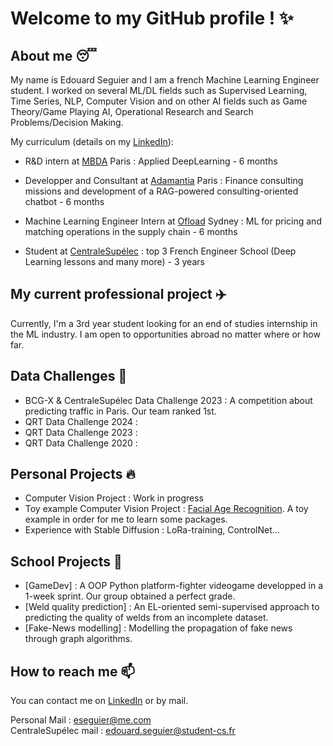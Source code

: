 # Welcome to my GitHub profile ! ✨

## About me 😴

My name is Edouard Seguier and I am a french Machine Learning Engineer student. I worked on several ML/DL fields such as Supervised Learning, Time Series, NLP, Computer Vision and on other AI fields such as Game Theory/Game Playing AI, Operational Research and Search Problems/Decision Making.

My curriculum (details on my [LinkedIn](https://www.linkedin.com/in/edouard-seguier-535097152/)):

- R&D intern at [MBDA](https://www.ubisoft.com/fr-fr/studio/laforge) Paris : Applied DeepLearning - 6 months

- Developper and Consultant at [Adamantia](https://www.adamantia.paris/) Paris : Finance consulting missions and development of a RAG-powered consulting-oriented chatbot - 6 months

- Machine Learning Engineer Intern at [Ofload](https://www.ofload.com.au/) Sydney : ML for pricing and matching operations in the supply chain - 6 months
  
- Student at [CentraleSupélec](https://www.centralesupelec.fr/) : top 3 French Engineer School (Deep Learning lessons and many more) - 3 years

## My current professional project ✈️

Currently, I'm a 3rd year student looking for an end of studies internship in the ML industry. I am open to opportunities abroad no matter where or how far.

## Data Challenges 👊

- BCG-X & CentraleSupélec Data Challenge 2023 : A competition about predicting traffic in Paris. Our team ranked 1st.
- QRT Data Challenge 2024 :
- QRT Data Challenge 2023 :
- QRT Data Challenge 2020 :


## Personal Projects 🔥

- Computer Vision Project : Work in progress
- Toy example Computer Vision Project : [Facial Age Recognition](https://github.com/Edouard974/Face-Age-Recognition). A toy example in order for me to learn some packages.
- Experience with Stable Diffusion : LoRa-training, ControlNet...

## School Projects 🏫

- [GameDev] : A OOP Python platform-fighter videogame developped in a 1-week sprint. Our group obtained a perfect grade.
- [Weld quality prediction] : An EL-oriented semi-supervised approach to predicting the quality of welds from an incomplete dataset.
- [Fake-News modelling] : Modelling the propagation of fake news through graph algorithms.

## How to reach me 📫

You can contact me on [LinkedIn](https://www.linkedin.com/in/edouard-seguier-535097152/) or by mail.

Personal Mail : eseguier@me.com <br>
CentraleSupélec mail : edouard.seguier@student-cs.fr <br>
